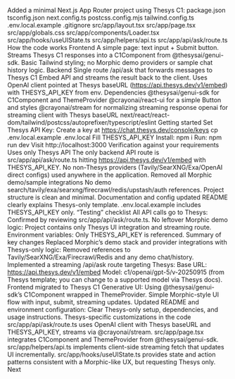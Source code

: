 
Added a minimal Next.js App Router project using Thesys C1:
package.json
tsconfig.json
next.config.ts
postcss.config.mjs
tailwind.config.ts
.env.local.example
.gitignore
src/app/layout.tsx
src/app/page.tsx
src/app/globals.css
src/app/components/Loader.tsx
src/app/hooks/useUIState.ts
src/app/helpers/api.ts
src/app/api/ask/route.ts
How the code works
Frontend
A simple page: text input + Submit button.
Streams Thesys C1 responses into a C1Component from @thesysai/genui-sdk.
Basic Tailwind styling; no Morphic demo providers or sample chat history logic.
Backend
Single route /api/ask that forwards messages to Thesys C1 Embed API and streams the result back to the client.
Uses OpenAI client pointed at Thesys baseURL (https://api.thesys.dev/v1/embed) with THESYS_API_KEY from env.
Dependencies
@thesysai/genui-sdk for C1Component and ThemeProvider
@crayonai/react-ui for a simple Button and styles
@crayonai/stream for normalizing streaming response
openai for streaming client with Thesys baseURL
next/react/react-dom/tailwind/postcss/autoprefixer/typescript/eslint
Getting started
Set Thesys API Key:
Create a key at https://chat.thesys.dev/console/keys
cp .env.local.example .env.local
Fill THESYS_API_KEY
Install:
npm i
Run:
npm run dev
Visit http://localhost:3000
Verification against your requirements
Uses only Thesys API
The only backend API route is src/app/api/ask/route.ts hitting https://api.thesys.dev/v1/embed with THESYS_API_KEY.
No non-Thesys providers (Tavily/SearXNG/Exa/OpenAI direct configs) used anywhere in the application.
Removed all Morphic demo/sample integrations
No demo search/tavily/exa/searxng/firecrawl/redis/upstash/auth references.
Project structure is clean and minimal.
Documentation and config updated
README clearly explains Thesys-only template.
.env.local.example includes THESYS_API_KEY only.
“Testing” checklist
All API calls go to Thesys: Confirmed by reviewing src/app/api/ask/route.ts.
No leftover Morphic demo logic: Project contains only Thesys UI integration and streaming route.
Environment variables: Only THESYS_API_KEY is referenced.
Summary of key changes
Replaced Morphic’s demo stack and provider integrations with Thesys-only logic:
Removed references to Tavily/SearXNG/Exa/Firecrawl/Redis and any demo chat/history.
Implemented a streaming /api/ask route targeting Thesys:
Base URL: https://api.thesys.dev/v1/embed
Model: c1/openai/gpt-5/v-20250915 (from Thesys template; you can change to a supported model via Thesys docs).
Frontend migrated to Thesys C1 Generative UI:
Using @thesysai/genui-sdk’s C1Component wrapped in ThemeProvider.
Simple Morphic-style UI flow with input, submit, streaming updates.
Updated README and environment configuration:
Clear Thesys-only setup, dependencies, and usage instructions.
Thesys-specific customizations in the code
src/app/api/ask/route.ts uses OpenAI client with Thesys baseURL and THESYS_API_KEY, streams via @crayonai/stream.
src/app/page.tsx integrates C1Component and ThemeProvider from @thesysai/genui-sdk.
src/app/helpers/api.ts implements client-side streaming fetch that updates UI incrementally.
src/app/hooks/useUIState.ts provides state and action patterns consistent with a Morphic-like UX, but requesting Thesys only.
Next
